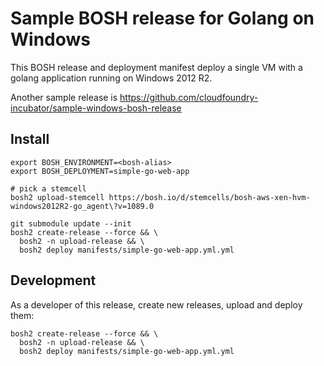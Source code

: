 # Sample BOSH release for Golang on Windows

This BOSH release and deployment manifest deploy a single VM with a golang application running on Windows 2012 R2.

Another sample release is https://github.com/cloudfoundry-incubator/sample-windows-bosh-release

## Install

```
export BOSH_ENVIRONMENT=<bosh-alias>
export BOSH_DEPLOYMENT=simple-go-web-app

# pick a stemcell
bosh2 upload-stemcell https://bosh.io/d/stemcells/bosh-aws-xen-hvm-windows2012R2-go_agent\?v=1089.0

git submodule update --init
bosh2 create-release --force && \
  bosh2 -n upload-release && \
  bosh2 deploy manifests/simple-go-web-app.yml.yml
```


## Development

As a developer of this release, create new releases, upload and deploy them:

```
bosh2 create-release --force && \
  bosh2 -n upload-release && \
  bosh2 deploy manifests/simple-go-web-app.yml.yml
```
